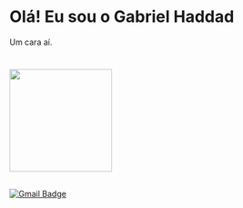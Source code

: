 # Olá! Eu sou o Gabriel Haddad
  Um cara aí.
  #

<div>
  <a href="https://github.com/haddadtheorc">
  <img height="180em" src="https://github-readme-stats.vercel.app/api/top-langs/?username=haddadtheorc&layout=compact&langs_count=7&theme=dracula"/>
</div>
  
  ##
[![Gmail Badge](https://img.shields.io/badge/-ghvieira@inf.ufsm.br-d93025?style=flat-square&logo=Gmail&logoColor=white&link=mailto:-ghvieira@inf.ufsm.br)](mailto:mdsilva@inf.ufsm.br)
